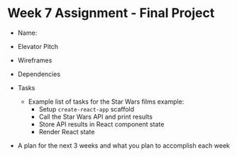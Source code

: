# Week 7 Assignment - Final Project
* Name:

* Elevator Pitch

* Wireframes

* Dependencies

* Tasks
  * Example list of tasks for the Star Wars films example:
    * Setup `create-react-app` scaffold
    * Call the Star Wars API and print results
    * Store API results in React component state
    * Render React state

* A plan for the next 3 weeks and what you plan to accomplish each week